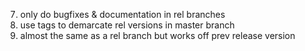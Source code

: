 7. only do bugfixes & documentation in rel branches
8. use tags to demarcate rel versions in master branch
9. almost the same as a rel branch but works off prev release version